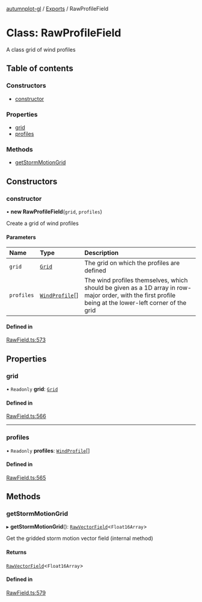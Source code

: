 [autumnplot-gl](../README.md) / [Exports](../modules.md) / RawProfileField

# Class: RawProfileField

A class grid of wind profiles

## Table of contents

### Constructors

- [constructor](RawProfileField.md#constructor)

### Properties

- [grid](RawProfileField.md#grid)
- [profiles](RawProfileField.md#profiles)

### Methods

- [getStormMotionGrid](RawProfileField.md#getstormmotiongrid)

## Constructors

### constructor

• **new RawProfileField**(`grid`, `profiles`)

Create a grid of wind profiles

#### Parameters

| Name | Type | Description |
| :------ | :------ | :------ |
| `grid` | [`Grid`](Grid.md) | The grid on which the profiles are defined |
| `profiles` | [`WindProfile`](../interfaces/WindProfile.md)[] | The wind profiles themselves, which should be given as a 1D array in row-major order, with the first profile being at the lower-left corner of the grid |

#### Defined in

[RawField.ts:573](https://github.com/tsupinie/autumnplot-gl/blob/f74c7b8/src/RawField.ts#L573)

## Properties

### grid

• `Readonly` **grid**: [`Grid`](Grid.md)

#### Defined in

[RawField.ts:566](https://github.com/tsupinie/autumnplot-gl/blob/f74c7b8/src/RawField.ts#L566)

___

### profiles

• `Readonly` **profiles**: [`WindProfile`](../interfaces/WindProfile.md)[]

#### Defined in

[RawField.ts:565](https://github.com/tsupinie/autumnplot-gl/blob/f74c7b8/src/RawField.ts#L565)

## Methods

### getStormMotionGrid

▸ **getStormMotionGrid**(): [`RawVectorField`](RawVectorField.md)<`Float16Array`\>

Get the gridded storm motion vector field (internal method)

#### Returns

[`RawVectorField`](RawVectorField.md)<`Float16Array`\>

#### Defined in

[RawField.ts:579](https://github.com/tsupinie/autumnplot-gl/blob/f74c7b8/src/RawField.ts#L579)
